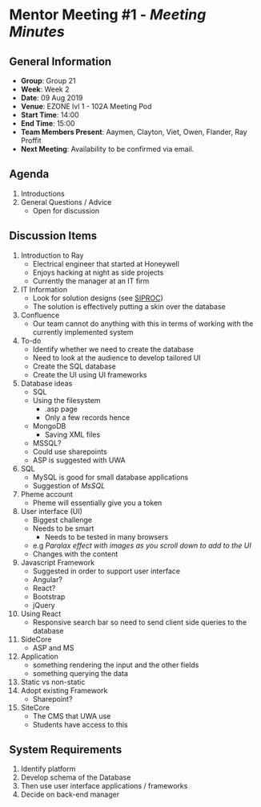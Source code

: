 # **Mentor Meeting #1** - *Meeting Minutes*

## General Information
 - **Group**: Group 21
 - **Week**: Week 2
 - **Date**: 09 Aug 2019
 - **Venue**: EZONE lvl 1 - 102A Meeting Pod
 - **Start Time**: 14:00
 - **End Time**: 15:00
 - **Team Members Present**: Aaymen, Clayton, Viet, Owen, Flander, Ray Proffit
 - **Next Meeting**: Availability to be confirmed via email.

## Agenda
 1. Introductions
 2. General Questions / Advice
    - Open for discussion

## Discussion Items
 1. Introduction to Ray
    - Electrical engineer that started at Honeywell
    - Enjoys hacking at night as side projects
    - Currently the manager at an IT firm
 2. IT Information
    - Look for solution designs (see [SIPROC](http://siprocsystems.com/))
    - The solution is effectively putting a skin over the database
 3. Confluence
    - Our team cannot do anything with this in terms of working with the currently implemented system
 4. To-do
    - Identify whether we need to create the database
    - Need to look at the audience to develop tailored UI
    - Create the SQL database
    - Create the UI using UI frameworks
 5. Database ideas
    - SQL
    - Using the filesystem
      - .asp page
      - Only a few records hence
    - MongoDB
      - Saving XML files
    - MSSQL?
    - Could use sharepoints
    - ASP is suggested with UWA
 6. SQL
    - MySQL is good for small database applications
    - Suggestion of *MsSQL*
 7. Pheme account
    - Pheme will essentially give you a token
 8. User interface (UI)
    - Biggest challenge
    - Needs to be smart
      - Needs to be tested in many browsers
    - e.g *Paralax effect with images as you scroll down to add to the UI*
    - Changes with the content
 9. Javascript Framework
    - Suggested in order to support user interface
    - Angular?
    - React?
    - Bootstrap
    - jQuery
 10. Using React
     - Responsive search bar so need to send client side queries to the database
 11. SideCore
     - ASP and MS
 12. Application
     - something rendering the input and the other fields
     - something querying the data
 13. Static vs non-static
 14. Adopt existing Framework
     - Sharepoint?
 15. SiteCore
     - The CMS that UWA use
     - Students have access to this

## System Requirements
  1. Identify platform
  1. Develop schema of the Database
  2. Then use user interface applications / frameworks
  3. Decide on back-end manager
